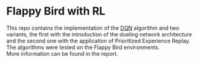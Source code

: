 # Flappy Bird with RL

This repo contains the implementation of the [DQN](https://arxiv.org/pdf/1312.5602.pdf) algorithm and two variants, the first with the introduction of the dueling network architecture and the second one with the application of Prioritized Experience Replay.
The algorithms were tested on the Flappy Bird environments.   
More information can be found in the report.

